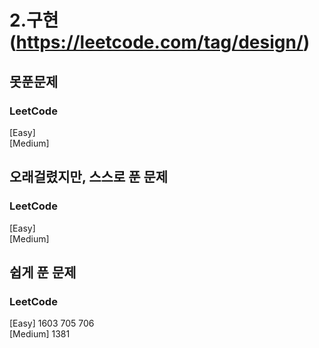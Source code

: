 # 2.구현 (https://leetcode.com/tag/design/)

## 못푼문제
### LeetCode <br>
[Easy] 
<br>
[Medium] 


## 오래걸렸지만, 스스로 푼 문제
### LeetCode <br>
[Easy] 
<br>
[Medium] 

## 쉽게 푼 문제
### LeetCode <br>
[Easy] 1603 705 706
<br>
[Medium] 1381
